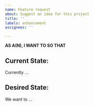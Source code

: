 ```yaml
---
name: Feature request
about: Suggest an idea for this project
title: ''
labels: enhancement
assignees: ''

---
```


**AS A(N),
I WANT TO
SO THAT**

## Current State:
Currently ...

## Desired State:
We want to ...
